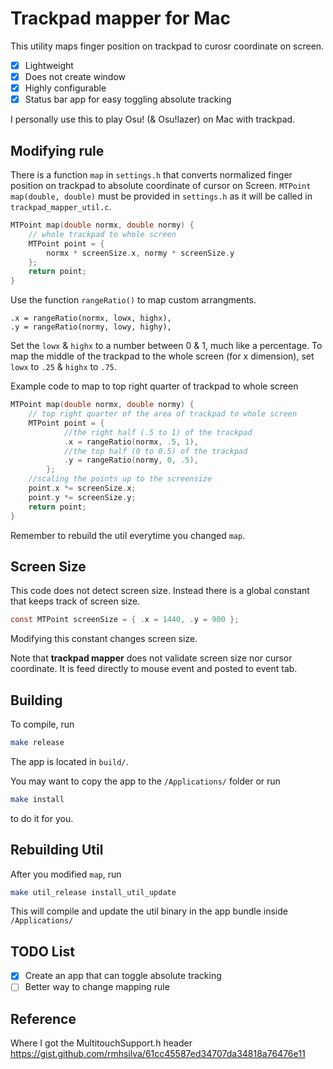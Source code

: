 # Trackpad mapper for Mac

This utility maps finger position on trackpad to curosr coordinate on screen.

- [x] Lightweight
- [x] Does not create window
- [x] Highly configurable
- [x] Status bar app for easy toggling absolute tracking

I personally use this to play Osu! (& Osu!lazer) on Mac with trackpad.

## Modifying rule
There is a function `map` in `settings.h` that converts normalized finger
position on trackpad to absolute coordinate of cursor on Screen.
`MTPoint map(double, double)` must be provided in `settings.h` as it will be
called in `trackpad_mapper_util.c`.

```C
MTPoint map(double normx, double normy) {
    // whole trackpad to whole screen
    MTPoint point = {
        normx * screenSize.x, normy * screenSize.y
    };
    return point;
}
```

Use the function `rangeRatio()` to map custom arrangments.

```
.x = rangeRatio(normx, lowx, highx),
.y = rangeRatio(normy, lowy, highy),
```

Set the `lowx` & `highx` to a number between 0 & 1, much like a percentage. To map the middle of the trackpad to the whole screen (for x dimension), set `lowx` to `.25` & `highx` to `.75`.  

Example code to map to top right quarter of trackpad to whole screen

```C
MTPoint map(double normx, double normy) {
    // top right quarter of the area of trackpad to whole screen
    MTPoint point = {
            //the right half (.5 to 1) of the trackpad
            .x = rangeRatio(normx, .5, 1),
            //the top half (0 to 0.5) of the trackpad
            .y = rangeRatio(normy, 0, .5),
        };
    //scaling the points up to the screensize
    point.x *= screenSize.x;
    point.y *= screenSize.y;
    return point;
}
```

Remember to rebuild the util everytime you changed `map`.

## Screen Size
This code does not detect screen size. Instead there is a global constant that
keeps track of screen size.

```C
const MTPoint screenSize = { .x = 1440, .y = 900 };
```

Modifying this constant changes screen size.

Note that **trackpad mapper** does not validate screen size nor cursor
coordinate. It is feed directly to mouse event and posted to event tab.

## Building

To compile, run
```sh
make release
```

The app is located in `build/`.

You may want to copy the app to the `/Applications/` folder or run
```sh
make install
```
to do it for you.

## Rebuilding Util

After you modified `map`, run
```sh
make util_release install_util_update
```
This will compile and update the util binary in the app bundle inside `/Applications/`

## TODO List

- [x] Create an app that can toggle absolute tracking
- [ ] Better way to change mapping rule

## Reference
Where I got the MultitouchSupport.h header
https://gist.github.com/rmhsilva/61cc45587ed34707da34818a76476e11
